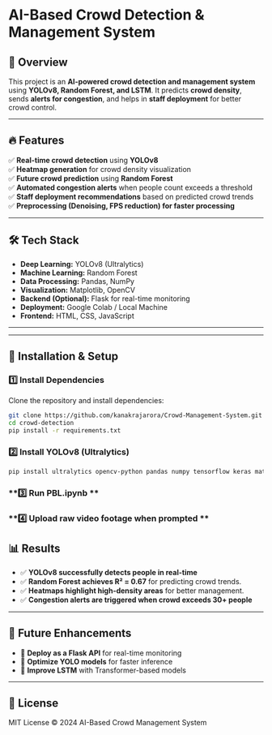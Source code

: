 # AI-Based Crowd Detection & Management System  

## 📌 Overview  
This project is an **AI-powered crowd detection and management system** using **YOLOv8, Random Forest, and LSTM**. It predicts **crowd density**, sends **alerts for congestion**, and helps in **staff deployment** for better crowd control.  

---

## 🔥 Features  
✅ **Real-time crowd detection** using **YOLOv8**  
✅ **Heatmap generation** for crowd density visualization  
✅ **Future crowd prediction** using **Random Forest**  
✅ **Automated congestion alerts** when people count exceeds a threshold  
✅ **Staff deployment recommendations** based on predicted crowd trends  
✅ **Preprocessing (Denoising, FPS reduction) for faster processing**  

---

## 🛠️ Tech Stack  
- **Deep Learning:** YOLOv8 (Ultralytics)  
- **Machine Learning:** Random Forest
- **Data Processing:** Pandas, NumPy  
- **Visualization:** Matplotlib, OpenCV  
- **Backend (Optional):** Flask for real-time monitoring  
- **Deployment:** Google Colab / Local Machine
- **Frontend:** HTML, CSS, JavaScript

---

---

## 🚀 Installation & Setup  

### **1️⃣ Install Dependencies**  
Clone the repository and install dependencies:  
```bash
git clone https://github.com/kanakrajarora/Crowd-Management-System.git
cd crowd-detection
pip install -r requirements.txt
```
### **2️⃣ Install YOLOv8 (Ultralytics)**
```bash
pip install ultralytics opencv-python pandas numpy tensorflow keras matplotlib
```
### **3️⃣ Run PBL.ipynb **

### **4️⃣ Upload raw video footage when prompted **


## 📊 Results  
- ✅ **YOLOv8 successfully detects people in real-time**  
- ✅ **Random Forest achieves R² = 0.67** for predicting crowd trends. 
- ✅ **Heatmaps highlight high-density areas** for better management.   
- ✅ **Congestion alerts are triggered when crowd exceeds 30+ people**  

---

## 🚀 Future Enhancements  
- 🔹 **Deploy as a Flask API** for real-time monitoring  
- 🔹 **Optimize YOLO models** for faster inference  
- 🔹 **Improve LSTM** with Transformer-based models

---

## 📝 License  
MIT License © 2024 AI-Based Crowd Management System  

